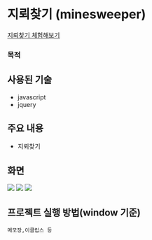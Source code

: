 # 지뢰찾기 (minesweeper)

[지뢰찾기 체험해보기](https://plnkr.co/edit/3C5rfCntAPpm29bOdMFe?p=preview)

### 목적



## 사용된 기술
* javascript
* jquery


## 주요 내용
* 지뢰찾기


## 화면

![](http://i.imgur.com/nFt6Zwi.png)
![](http://i.imgur.com/Xj6GWSg.png)
![](http://i.imgur.com/rakNNsm.png)


## 프로젝트 실행 방법(window 기준)

```
메모장,이클립스 등
```

